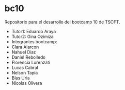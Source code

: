# bc10
Repositorio para el desarrollo del bootcamp 10 de TSOFT.


- Tutor1: Eduardo Araya
- Tutor2: Gina Ozimiza
- Integrantes bootcamp:
- Clara Alarcon
- Nahuel Diaz
- Daniel Rebolledo
- Florencia Lorenzati
- Lucas Cabral
- Nelson Tapia
- Blas Uria
- Nicolas Olivera